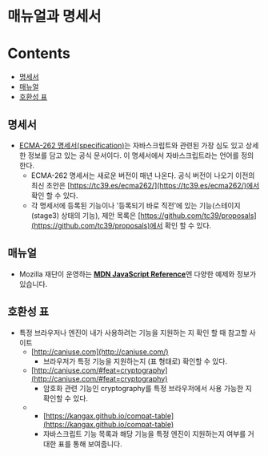 # 매뉴얼과 명세서

# Contents

- [명세서](#명세서)
- [매뉴얼](#매뉴얼)
- [호환성 표](#호환성-표)

## 명세서

- [ECMA-262 명세서(specification)](https://www.ecma-international.org/publications/standards/Ecma-262.htm)는 자바스크립트와 관련된 가장 심도 있고 상세한 정보를 담고 있는 공식 문서이다. 이 명세서에서 자바스크립트라는 언어를 정의 한다.
  - ECMA-262 명세서는 새로운 버전이 매년 나온다. 공식 버전이 나오기 이전의 최신 초안은 [https://tc39.es/ecma262/](https://tc39.es/ecma262/)에서 확인 할 수 있다.
  - 각 명세서에 등록된 기능이나 '등록되기 바로 직전’에 있는 기능(스테이지(stage3) 상태의 기능), 제안 목록은 [https://github.com/tc39/proposals](https://github.com/tc39/proposals)에서 확인 할 수 있다.

## 매뉴얼

- Mozilla 재단이 운영하는 [**MDN JavaScript Reference**](<[https://developer.mozilla.org/en-US/docs/Web/JavaScript/Reference](https://developer.mozilla.org/en-US/docs/Web/JavaScript/Reference)>)엔 다양한 예제와 정보가 있습니다.

## 호환성 표

- 특정 브라우저나 엔진이 내가 사용하려는 기능을 지원하는 지 확인 할 때 참고할 사이트
  - [http://caniuse.com](http://caniuse.com/)
    - 브라우저가 특정 기능을 지원하는지 (표 형태로) 확인할 수 있다.
  - [http://caniuse.com/#feat=cryptography](http://caniuse.com/#feat=cryptography)
    - 암호화 관련 기능인 cryptography를 특정 브라우저에서 사용 가능한 지 확인할 수 있다.
  - - [https://kangax.github.io/compat-table](https://kangax.github.io/compat-table)
    - 자바스크립트 기능 목록과 해당 기능을 특정 엔진이 지원하는지 여부를 거대한 표를 통해 보여줍니다.
